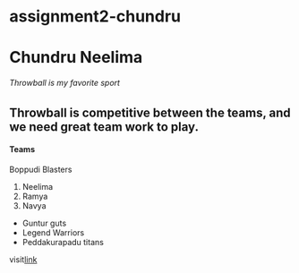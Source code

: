 # assignment2-chundru
# Chundru Neelima
###### Throwball is my favorite sport
**Throwball** is competitive between the teams, and we need great **team work** to play.
---
#### Teams
Boppudi Blasters
1. Neelima
2. Ramya
3. Navya
- Guntur guts
- Legend Warriors
- Peddakurapadu titans

visit[link](/AboutMe.md)